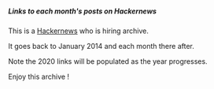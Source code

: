 ##### Links to each month's posts on Hackernews

This is a
[Hackernews](https://news.ycombinator.com/)
who is hiring archive.

It goes back to January 2014 and each month there after.

Note the 2020 links will be populated as the year progresses.

Enjoy this archive !
